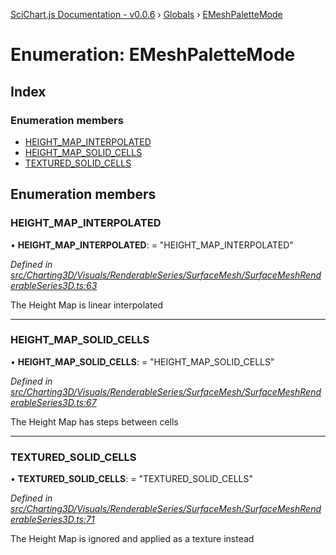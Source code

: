 [SciChart.js Documentation - v0.0.6](../README.md) › [Globals](../globals.md) › [EMeshPaletteMode](emeshpalettemode.md)

# Enumeration: EMeshPaletteMode

## Index

### Enumeration members

* [HEIGHT_MAP_INTERPOLATED](emeshpalettemode.md#height_map_interpolated)
* [HEIGHT_MAP_SOLID_CELLS](emeshpalettemode.md#height_map_solid_cells)
* [TEXTURED_SOLID_CELLS](emeshpalettemode.md#textured_solid_cells)

## Enumeration members

###  HEIGHT_MAP_INTERPOLATED

• **HEIGHT_MAP_INTERPOLATED**: = "HEIGHT_MAP_INTERPOLATED"

*Defined in [src/Charting3D/Visuals/RenderableSeries/SurfaceMesh/SurfaceMeshRenderableSeries3D.ts:63](https://github.com/ABTSoftware/SciChart.Dev/blob/ff9f38d289/Web/src/SciChart/src/Charting3D/Visuals/RenderableSeries/SurfaceMesh/SurfaceMeshRenderableSeries3D.ts#L63)*

The Height Map is linear interpolated

___

###  HEIGHT_MAP_SOLID_CELLS

• **HEIGHT_MAP_SOLID_CELLS**: = "HEIGHT_MAP_SOLID_CELLS"

*Defined in [src/Charting3D/Visuals/RenderableSeries/SurfaceMesh/SurfaceMeshRenderableSeries3D.ts:67](https://github.com/ABTSoftware/SciChart.Dev/blob/ff9f38d289/Web/src/SciChart/src/Charting3D/Visuals/RenderableSeries/SurfaceMesh/SurfaceMeshRenderableSeries3D.ts#L67)*

The Height Map has steps between cells

___

###  TEXTURED_SOLID_CELLS

• **TEXTURED_SOLID_CELLS**: = "TEXTURED_SOLID_CELLS"

*Defined in [src/Charting3D/Visuals/RenderableSeries/SurfaceMesh/SurfaceMeshRenderableSeries3D.ts:71](https://github.com/ABTSoftware/SciChart.Dev/blob/ff9f38d289/Web/src/SciChart/src/Charting3D/Visuals/RenderableSeries/SurfaceMesh/SurfaceMeshRenderableSeries3D.ts#L71)*

The Height Map is ignored and applied as a texture instead
